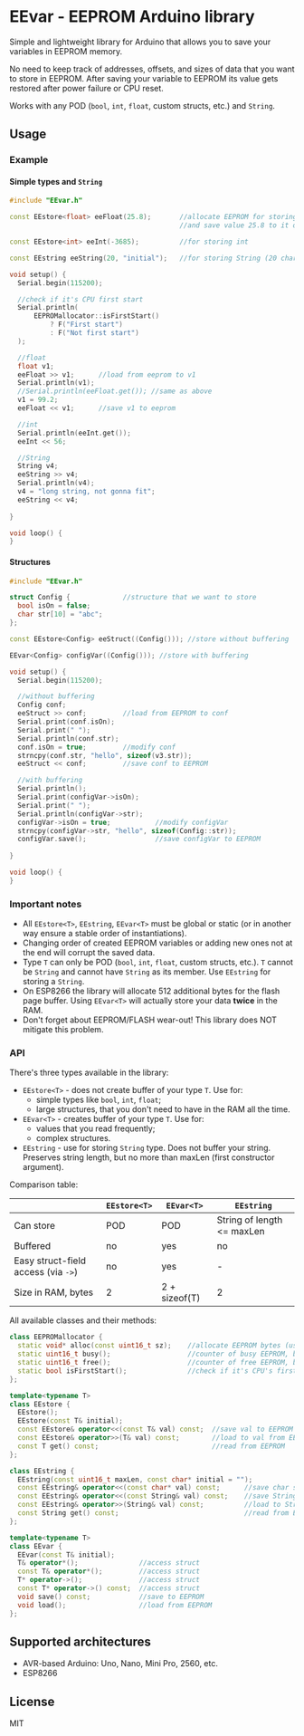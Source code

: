 # EEvar - EEPROM Arduino library

Simple and lightweight library for Arduino that allows you to save your variables in EEPROM memory. 

No need to keep track of addresses, offsets, and sizes of data that you want to store in EEPROM. After saving your variable to EEPROM its value gets restored after power failure or CPU reset.

Works with any POD (`bool`, `int`, `float`, custom structs, etc.) and `String`. 

## Usage

### Example

#### Simple types and `String`

```c++
#include "EEvar.h"

const EEstore<float> eeFloat(25.8);       //allocate EEPROM for storing float 
                                          //and save value 25.8 to it on the first start

const EEstore<int> eeInt(-3685);          //for storing int

const EEstring eeString(20, "initial");   //for storing String (20 chars max)

void setup() {
  Serial.begin(115200);

  //check if it's CPU first start
  Serial.println(
      EEPROMallocator::isFirstStart()
          ? F("First start") 
          : F("Not first start")
  );

  //float
  float v1;
  eeFloat >> v1;      //load from eeprom to v1
  Serial.println(v1);
  //Serial.println(eeFloat.get()); //same as above
  v1 = 99.2;
  eeFloat << v1;      //save v1 to eeprom

  //int
  Serial.println(eeInt.get());
  eeInt << 56;

  //String
  String v4;
  eeString >> v4;
  Serial.println(v4);
  v4 = "long string, not gonna fit";
  eeString << v4;
  
}

void loop() {
}

```

#### Structures

```c++
#include "EEvar.h"

struct Config {				//structure that we want to store
  bool isOn = false;
  char str[10] = "abc";
};

const EEstore<Config> eeStruct((Config())); //store without buffering

EEvar<Config> configVar((Config())); //store with buffering

void setup() {
  Serial.begin(115200);

  //without buffering
  Config conf;
  eeStruct >> conf;			//load from EEPROM to conf
  Serial.print(conf.isOn);
  Serial.print(" ");
  Serial.println(conf.str);
  conf.isOn = true;			//modify conf
  strncpy(conf.str, "hello", sizeof(v3.str));
  eeStruct << conf;			//save conf to EEPROM

  //with buffering
  Serial.println();
  Serial.print(configVar->isOn);
  Serial.print(" ");
  Serial.println(configVar->str);
  configVar->isOn = true;			//modify configVar
  strncpy(configVar->str, "hello", sizeof(Config::str));
  configVar.save();					//save configVar to EEPROM
  
}

void loop() {
}

```



### Important notes

- All `EEstore<T>`, `EEstring`, `EEvar<T>` must be global or static (or in another way ensure a stable order of instantiations).
- Changing order of created EEPROM variables or adding new ones not at the end will corrupt the saved data.
- Type `T` can only be POD (`bool`, `int`, `float`, custom structs, etc.). `T` cannot be `String` and cannot have `String` as its member. Use `EEstring` for storing a `String`.
- On ESP8266 the library will allocate 512 additional bytes for the flash page buffer. Using `EEvar<T>` will actually store your data __twice__ in the RAM.
- Don't forget about EEPROM/FLASH wear-out! This library does NOT mitigate this problem.

### API

There's three types available in the library: 

- `EEstore<T>` - does not create buffer of your type `T`. Use for:
  - simple types like `bool`, `int`, `float`;
  - large structures, that you don't need to have in the RAM all the time.
- `EEvar<T>` - creates buffer of your type `T`. Use for:
  - values that you read frequently;
  - complex structures.
-  `EEstring` - use for storing `String` type. Does not buffer your string. Preserves string length, but no more than maxLen (first constructor argument).

Comparison table:

|                                     | `EEstore<T>` | `EEvar<T>`    | `EEstring`         |
| ----------------------------------- | ------------ | ------------- | -------------------------- |
| Can store                           | POD          | POD           | String of length <= maxLen |
| Buffered                            | no           | yes           | no                         |
| Easy struct-field access (via `->`) | no           | yes           | -                          |
| Size in RAM, bytes                  | 2            | 2 + sizeof(T) | 2                          |



All available classes and their methods:

```c++
class EEPROMallocator {
  static void* alloc(const uint16_t sz);    //allocate EEPROM bytes (used by the library, don't call it directly)
  static uint16_t busy();                   //counter of busy EEPROM, bytes
  static uint16_t free();                   //counter of free EEPROM, bytes
  static bool isFirstStart();               //check if it's CPU's first start
};

template<typename T>
class EEstore {
  EEstore();
  EEstore(const T& initial);
  const EEstore& operator<<(const T& val) const;  //save val to EEPROM
  const EEstore& operator>>(T& val) const;        //load to val from EEPROM
  const T get() const;                            //read from EEPROM
};

class EEstring {
  EEstring(const uint16_t maxLen, const char* initial = "");
  const EEstring& operator<<(const char* val) const;      //save char string to EEPROM
  const EEstring& operator<<(const String& val) const;    //save String to EEPROM
  const EEstring& operator>>(String& val) const;          //load to String val from EEPROM
  const String get() const;                               //read from EEPROM
};

template<typename T>
class EEvar {
  EEvar(const T& initial);
  T& operator*();               //access struct
  const T& operator*();         //access struct
  T* operator->();              //access struct
  const T* operator->() const;  //access struct
  void save() const;            //save to EEPROM
  void load();                  //load from EEPROM
};
```



## Supported architectures

- AVR-based Arduino: Uno, Nano, Mini Pro, 2560, etc.
- ESP8266

## License

MIT

